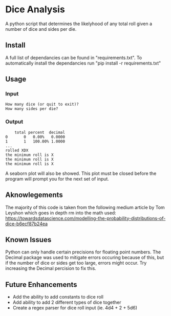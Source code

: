 # Dice Analysis
A python script that determines the likelyhood of any total roll given a number of dice and sides per die.

## Install
A full list of dependancies can be found in "requirements.txt". To automatically install the dependancies run "pip install -r requirements.txt"

## Usage

### Input
```
How many dice (or quit to exit)?
How many sides per die?
```
### Output
```
    total percent  decimal
0       0   0.00%   0.0000
1       1   100.00% 1.0000
...
rolled XDX
the minimum roll is X
the minimum roll is X
the minimum roll is X
```

A seaborn plot will also be showed. This plot must be closed before the program will prompt you for the next set of input.

## Aknowlegements
The majority of this code is taken from the following medium article by Tom Leyshon which goes in depth rm into the math used:
https://towardsdatascience.com/modelling-the-probability-distributions-of-dice-b6ecf87b24ea

## Known Issues
Python can only handle certain precisions for floating point numbers. The Decimal package was used to mitigate errors occuring because of this, but if the number of dice or sides get too large, errors might occur. Try increasing the Decimal percision to fix this.

## Future Enhancements
* Add the ability to add constants to dice roll
* Add ability to add 2 different types of dice together
* Create a regex parser for dice roll input (ie. 4d4 + 2 + 5d6)
